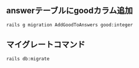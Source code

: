 
## answerテーブルにgoodカラム追加

```
rails g migration AddGoodToAnswers good:integer
```

## マイグレートコマンド

```
rails db:migrate
```